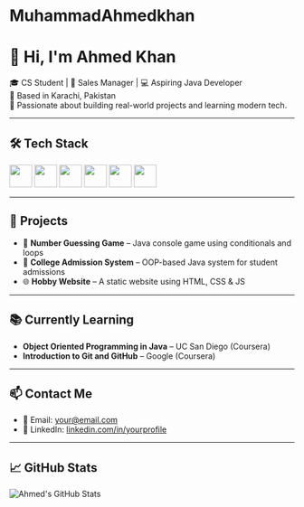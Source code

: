 # MuhammadAhmedkhan
# 👋 Hi, I'm Ahmed Khan

🎓 CS Student | 💼 Sales Manager | 💻 Aspiring Java Developer  
📍 Based in Karachi, Pakistan  
🌱 Passionate about building real-world projects and learning modern tech.

---

## 🛠️ Tech Stack

<p>
  <img src="https://cdn.jsdelivr.net/gh/devicons/devicon/icons/java/java-original.svg" width="40" height="40"/>
  <img src="https://cdn.jsdelivr.net/gh/devicons/devicon/icons/html5/html5-original.svg" width="40" height="40"/>
  <img src="https://cdn.jsdelivr.net/gh/devicons/devicon/icons/css3/css3-original.svg" width="40" height="40"/>
  <img src="https://cdn.jsdelivr.net/gh/devicons/devicon/icons/javascript/javascript-original.svg" width="40" height="40"/>
  <img src="https://cdn.jsdelivr.net/gh/devicons/devicon/icons/git/git-original.svg" width="40" height="40"/>
  <img src="https://cdn.jsdelivr.net/gh/devicons/devicon/icons/github/github-original.svg" width="40" height="40"/>
</p>

---

## 🚀 Projects

- 🔢 **Number Guessing Game** – Java console game using conditionals and loops  
- 🏫 **College Admission System** – OOP-based Java system for student admissions  
- 🌐 **Hobby Website** – A static website using HTML, CSS & JS  

---

## 📚 Currently Learning

- **Object Oriented Programming in Java** – UC San Diego (Coursera)  
- **Introduction to Git and GitHub** – Google (Coursera)

---

## 📫 Contact Me

- 📧 Email: [your@email.com](mailto:your@email.com)  
- 🔗 LinkedIn: [linkedin.com/in/yourprofile](https://linkedin.com/in/yourprofile)

---

## 📈 GitHub Stats

![Ahmed's GitHub Stats](https://github-readme-stats.vercel.app/api?username=yourusername&show_icons=true&theme=radical)
